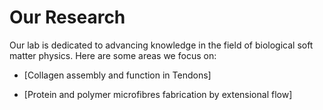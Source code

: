 # Our Research

Our lab is dedicated to advancing knowledge in the field of biological soft matter physics. Here are some areas we focus on:

- [Collagen assembly and function in Tendons]
  
- [Protein and polymer microfibres fabrication by extensional flow]

